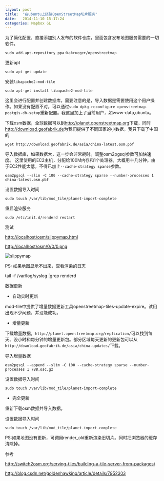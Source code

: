 ```yaml
---
layout: post
title:  "在ubuntu上搭建OpenStreetMap切片服务"
date:   2014-11-10 15:17:24
categories: Mapbox GL
---
```


为了简化配置，直接添加别人发布的软件仓库，里面包含发布地图服务需要的一切软件。

`sudo add-apt-repository ppa:kakrueger/openstreetmap`

更新apt

`sudo apt-get update`

安装`libapache2-mod-tile`

`sudo apt-get install libapache2-mod-tile`

这里会进行配置并创建数据库，需要注意的是，导入数据是需要使用这个用户操作。如果没有配置不对，可以通过`sudo dpkg-reconfigure openstreetmap-postgis-db-setup`重新配置。我这里加上了当前用户，如www-data,ubuntu。

下载osm数据，全球数据可以到<http://planet.openstreetmap.org>下载，同时<http://download.geofabrik.de>为我们提供了不同国家的小数据。我只下载了中国的

`wget http://download.geofabrik.de/asia/china-latest.osm.pbf`

导入数据库，如果数据大，这一步会非常耗时。调整osm2pgsql参数可加快速度。
这里使用的EC2主机，分配给100M内存和1个处理器，大概用十几分钟。由于EC2性能太低，不得已加上`--cache-strategy sparse`参数。

`osm2pgsql --slim -C 100 --cache-strategy sparse --number-processes 1 china-latest.osm.pbf`

设置数据导入时间

`sudo touch /var/lib/mod_tile/planet-import-complete`

重启渲染服务

`sudo /etc/init.d/renderd restart`

测试

<http://localhost/osm/slippymap.html>

<http://localhost/osm/0/0/0.png>

![slippymap](../../../../pic/openstreetmap_tile_server.png)

PS: 如果地图显示不出来，查看渲染的日志

tail -f /var/log/syslog |grep renderd

数据更新

* 自动实时更新

mod-tile中提供了增量数据更新工具openstreetmap-tiles-update-expire。试用出现不少问题，并没能成功。

* 增量更新

下载增量数据，`http://planet.openstreetmap.org/replication/`可以找到每天、没小时和每分钟的增量更新包。部分区域每天更新的更新包可以从`http://download.geofabrik.de/asia/china-updates/`下载。

导入增量数据

`osm2pgsql --append --slim -C 100 --cache-strategy sparse --number-processes 1 788.osc.gz`

设置数据导入时间

`sudo touch /var/lib/mod_tile/planet-import-complete`

* 完全更新

重新下载osm数据并导入数据。

设置数据导入时间

`sudo touch /var/lib/mod_tile/planet-import-complete`

PS:如果地图没有更新，可调用render_old重新渲染旧切片。同时把浏览器的缓存清除掉。

参考

<http://switch2osm.org/serving-tiles/building-a-tile-server-from-packages/>

<http://blog.csdn.net/goldenhawking/article/details/7952303>

